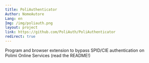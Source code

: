 ```yaml
---
title: PoliAuthenticator
Author: NomeAutore
Lang: en
Img: /img/poliauth.png
layout: project
link: https://github.com/PoliAuth/PoliAuthenticator
redirect: true
---
```

Program and browser extension to bypass SPID/CIE authentication on Polimi Online Services (read the README!)
